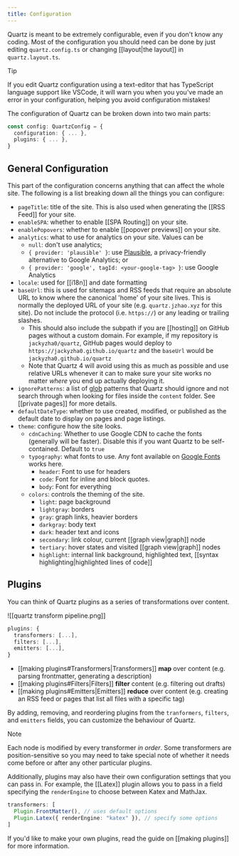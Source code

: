 ```yaml
---
title: Configuration
---
```


Quartz is meant to be extremely configurable, even if you don't know any coding. Most of the configuration you should need can be done by just editing `quartz.config.ts` or changing [[layout|the layout]] in `quartz.layout.ts`.

> [!tip]
> If you edit Quartz configuration using a text-editor that has TypeScript language support like VSCode, it will warn you when you you've made an error in your configuration, helping you avoid configuration mistakes!

The configuration of Quartz can be broken down into two main parts:

```ts title="quartz.config.ts"
const config: QuartzConfig = {
  configuration: { ... },
  plugins: { ... },
}
```

## General Configuration

This part of the configuration concerns anything that can affect the whole site. The following is a list breaking down all the things you can configure:

- `pageTitle`: title of the site. This is also used when generating the [[RSS Feed]] for your site.
- `enableSPA`: whether to enable [[SPA Routing]] on your site.
- `enablePopovers`: whether to enable [[popover previews]] on your site.
- `analytics`: what to use for analytics on your site. Values can be
  - `null`: don't use analytics;
  - `{ provider: 'plausible' }`: use [Plausible](https://plausible.io/), a privacy-friendly alternative to Google Analytics; or
  - `{ provider: 'google', tagId: <your-google-tag> }`: use Google Analytics
- `locale`: used for [[i18n]] and date formatting
- `baseUrl`: this is used for sitemaps and RSS feeds that require an absolute URL to know where the canonical 'home' of your site lives. This is normally the deployed URL of your site (e.g. `quartz.jzhao.xyz` for this site). Do not include the protocol (i.e. `https://`) or any leading or trailing slashes.
  - This should also include the subpath if you are [[hosting]] on GitHub pages without a custom domain. For example, if my repository is `jackyzha0/quartz`, GitHub pages would deploy to `https://jackyzha0.github.io/quartz` and the `baseUrl` would be `jackyzha0.github.io/quartz`
  - Note that Quartz 4 will avoid using this as much as possible and use relative URLs whenever it can to make sure your site works no matter _where_ you end up actually deploying it.
- `ignorePatterns`: a list of [glob](<https://en.wikipedia.org/wiki/Glob_(programming)>) patterns that Quartz should ignore and not search through when looking for files inside the `content` folder. See [[private pages]] for more details.
- `defaultDateType`: whether to use created, modified, or published as the default date to display on pages and page listings.
- `theme`: configure how the site looks.
  - `cdnCaching`: Whether to use Google CDN to cache the fonts (generally will be faster). Disable this if you want Quartz to be self-contained. Default to `true`
  - `typography`: what fonts to use. Any font available on [Google Fonts](https://fonts.google.com/) works here.
    - `header`: Font to use for headers
    - `code`: Font for inline and block quotes.
    - `body`: Font for everything
  - `colors`: controls the theming of the site.
    - `light`: page background
    - `lightgray`: borders
    - `gray`: graph links, heavier borders
    - `darkgray`: body text
    - `dark`: header text and icons
    - `secondary`: link colour, current [[graph view|graph]] node
    - `tertiary`: hover states and visited [[graph view|graph]] nodes
    - `highlight`: internal link background, highlighted text, [[syntax highlighting|highlighted lines of code]]

## Plugins

You can think of Quartz plugins as a series of transformations over content.

![[quartz transform pipeline.png]]

```ts
plugins: {
  transformers: [...],
  filters: [...],
  emitters: [...],
}
```

- [[making plugins#Transformers|Transformers]] **map** over content (e.g. parsing frontmatter, generating a description)
- [[making plugins#Filters|Filters]] **filter** content (e.g. filtering out drafts)
- [[making plugins#Emitters|Emitters]] **reduce** over content (e.g. creating an RSS feed or pages that list all files with a specific tag)

By adding, removing, and reordering plugins from the `tranformers`, `filters`, and `emitters` fields, you can customize the behaviour of Quartz.

> [!note]
> Each node is modified by every transformer _in order_. Some transformers are position-sensitive so you may need to take special note of whether it needs come before or after any other particular plugins.

Additionally, plugins may also have their own configuration settings that you can pass in. For example, the [[Latex]] plugin allows you to pass in a field specifying the `renderEngine` to choose between Katex and MathJax.

```ts
transformers: [
  Plugin.FrontMatter(), // uses default options
  Plugin.Latex({ renderEngine: "katex" }), // specify some options
]
```

If you'd like to make your own plugins, read the guide on [[making plugins]] for more information.
